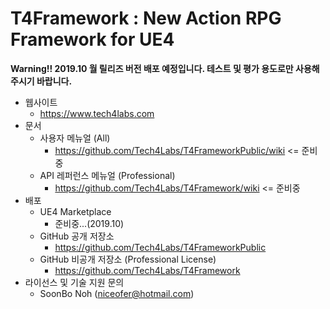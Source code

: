 # T4Framework : New Action RPG Framework for UE4

**Warning!! 2019.10 월 릴리즈 버전 배포 예정입니다. 테스트 및 평가 용도로만 사용해주시기 바랍니다.**

- 웹사이트
  - <https://www.tech4labs.com>
- 문서
  - 사용자 메뉴얼 (All)
    - <https://github.com/Tech4Labs/T4FrameworkPublic/wiki> <= 준비중
  - API 레퍼런스 메뉴얼 (Professional)
    - <https://github.com/Tech4Labs/T4Framework/wiki> <= 준비중
- 배포
  - UE4 Marketplace
    - 준비중...(2019.10)
  - GitHub 공개 저장소
    - <https://github.com/Tech4Labs/T4FrameworkPublic>
  - GitHub 비공개 저장소 (Professional License)
    - <https://github.com/Tech4Labs/T4Framework>
- 라이선스 및 기술 지원 문의
  - SoonBo Noh (<niceofer@hotmail.com>)
  